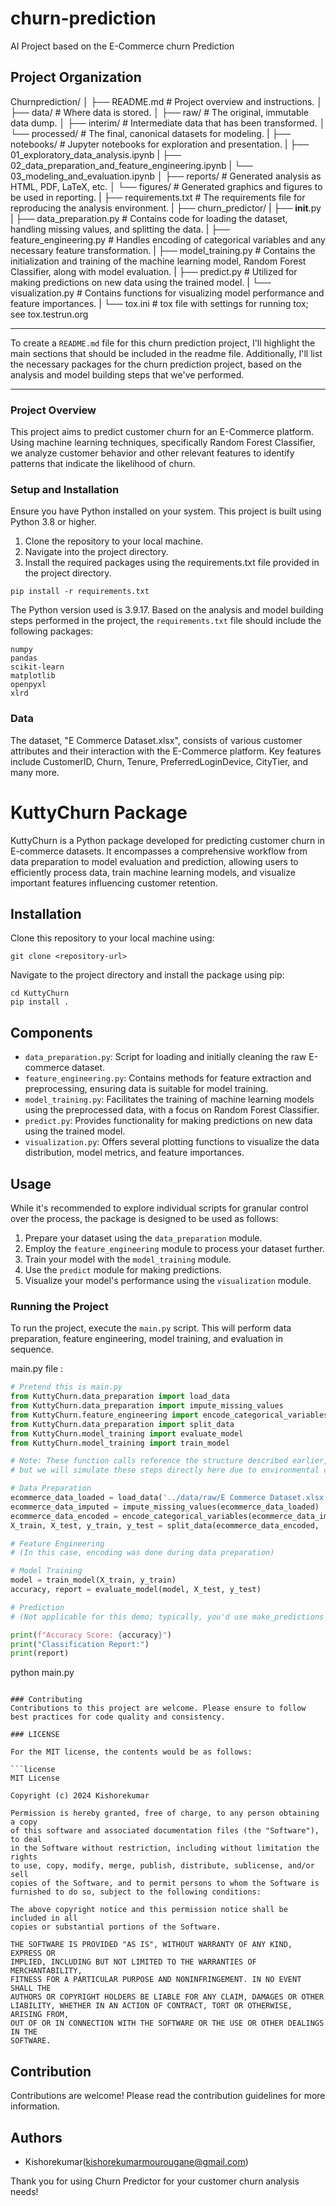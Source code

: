 churn-prediction
==============================

AI Project based on the E-Commerce churn Prediction

Project Organization
------------

Churnprediction/
│
├── README.md          # Project overview and instructions.
│
├── data/              # Where data is stored.
│   ├── raw/           # The original, immutable data dump.
│   ├── interim/       # Intermediate data that has been transformed.
│   └── processed/     # The final, canonical datasets for modeling.
|
├── notebooks/         # Jupyter notebooks for exploration and presentation.
|   ├── 01_exploratory_data_analysis.ipynb
|   ├── 02_data_preparation_and_feature_engineering.ipynb
|   └── 03_modeling_and_evaluation.ipynb
│
├── reports/           # Generated analysis as HTML, PDF, LaTeX, etc.
│   └── figures/       # Generated graphics and figures to be used in reporting.
|
├── requirements.txt   # The requirements file for reproducing the analysis environment.
|
├── churn_predictor/
|   ├── __init__.py
|   ├── data_preparation.py     # Contains code for loading the dataset, handling missing values, and splitting the data.
|   ├── feature_engineering.py  # Handles encoding of categorical variables and any necessary feature transformation.
|   ├── model_training.py       # Contains the initialization and training of the machine learning model, Random Forest Classifier, along with model evaluation.
|   ├── predict.py              # Utilized for making predictions on new data using the trained model.
|   └── visualization.py        # Contains functions for visualizing model performance and feature importances.
|
└── tox.ini            # tox file with settings for running tox; see tox.testrun.org


--------

To create a `README.md` file for this churn prediction project, I'll highlight the main sections that should be included in the readme file. Additionally, I'll list the necessary packages for the churn prediction project, based on the analysis and model building steps that we've performed.

---

### Project Overview
This project aims to predict customer churn for an E-Commerce platform. Using machine learning techniques, specifically Random Forest Classifier, we analyze customer behavior and other relevant features to identify patterns that indicate the likelihood of churn.

### Setup and Installation
Ensure you have Python installed on your system. This project is built using Python 3.8 or higher.

1. Clone the repository to your local machine.
2. Navigate into the project directory.
3. Install the required packages using the requirements.txt file provided in the project directory.

```
pip install -r requirements.txt
```

The Python version used is 3.9.17. Based on the analysis and model building steps performed in the project, the `requirements.txt` file should include the following packages:

```
numpy
pandas
scikit-learn
matplotlib
openpyxl
xlrd
```

### Data
The dataset, "E Commerce Dataset.xlsx", consists of various customer attributes and their interaction with the E-Commerce platform. Key features include CustomerID, Churn, Tenure, PreferredLoginDevice, CityTier, and many more.

# KuttyChurn Package

KuttyChurn is a Python package developed for predicting customer churn in E-commerce datasets. It encompasses a comprehensive workflow from data preparation to model evaluation and prediction, allowing users to efficiently process data, train machine learning models, and visualize important features influencing customer retention.

## Installation

Clone this repository to your local machine using:

```
git clone <repository-url>
```

Navigate to the project directory and install the package using pip:

```
cd KuttyChurn
pip install .
```

## Components

- `data_preparation.py`: Script for loading and initially cleaning the raw E-commerce dataset.
- `feature_engineering.py`: Contains methods for feature extraction and preprocessing, ensuring data is suitable for model training.
- `model_training.py`: Facilitates the training of machine learning models using the preprocessed data, with a focus on Random Forest Classifier.
- `predict.py`: Provides functionality for making predictions on new data using the trained model.
- `visualization.py`: Offers several plotting functions to visualize the data distribution, model metrics, and feature importances.

## Usage

While it's recommended to explore individual scripts for granular control over the process, the package is designed to be used as follows:

1. Prepare your dataset using the `data_preparation` module.
2. Employ the `feature_engineering` module to process your dataset further.
3. Train your model with the `model_training` module.
4. Use the `predict` module for making predictions.
5. Visualize your model's performance using the `visualization` module.


### Running the Project
To run the project, execute the `main.py` script. This will perform data preparation, feature engineering, model training, and evaluation in sequence.

main.py file :

```python
# Pretend this is main.py
from KuttyChurn.data_preparation import load_data
from KuttyChurn.data_preparation import impute_missing_values
from KuttyChurn.feature_engineering import encode_categorical_variables
from KuttyChurn.data_preparation import split_data
from KuttyChurn.model_training import evaluate_model
from KuttyChurn.model_training import train_model

# Note: These function calls reference the structure described earlier,
# but we will simulate these steps directly here due to environmental constraints.

# Data Preparation
ecommerce_data_loaded = load_data('../data/raw/E Commerce Dataset.xlsx')
ecommerce_data_imputed = impute_missing_values(ecommerce_data_loaded)
ecommerce_data_encoded = encode_categorical_variables(ecommerce_data_imputed)
X_train, X_test, y_train, y_test = split_data(ecommerce_data_encoded, 'Churn')

# Feature Engineering
# (In this case, encoding was done during data preparation)

# Model Training
model = train_model(X_train, y_train)
accuracy, report = evaluate_model(model, X_test, y_test)

# Prediction
# (Not applicable for this demo; typically, you'd use make_predictions with new data)

print(f"Accuracy Score: {accuracy}")
print("Classification Report:")
print(report)

```
python main.py
```

### Contributing
Contributions to this project are welcome. Please ensure to follow best practices for code quality and consistency.

### LICENSE

For the MIT license, the contents would be as follows:

```license
MIT License

Copyright (c) 2024 Kishorekumar

Permission is hereby granted, free of charge, to any person obtaining a copy
of this software and associated documentation files (the "Software"), to deal
in the Software without restriction, including without limitation the rights
to use, copy, modify, merge, publish, distribute, sublicense, and/or sell
copies of the Software, and to permit persons to whom the Software is
furnished to do so, subject to the following conditions:

The above copyright notice and this permission notice shall be included in all
copies or substantial portions of the Software.

THE SOFTWARE IS PROVIDED "AS IS", WITHOUT WARRANTY OF ANY KIND, EXPRESS OR
IMPLIED, INCLUDING BUT NOT LIMITED TO THE WARRANTIES OF MERCHANTABILITY,
FITNESS FOR A PARTICULAR PURPOSE AND NONINFRINGEMENT. IN NO EVENT SHALL THE
AUTHORS OR COPYRIGHT HOLDERS BE LIABLE FOR ANY CLAIM, DAMAGES OR OTHER
LIABILITY, WHETHER IN AN ACTION OF CONTRACT, TORT OR OTHERWISE, ARISING FROM,
OUT OF OR IN CONNECTION WITH THE SOFTWARE OR THE USE OR OTHER DEALINGS IN THE
SOFTWARE.
```

## Contribution

Contributions are welcome! Please read the contribution guidelines for more information.

## Authors

- Kishorekumar(kishorekumarmourougane@gmail.com)

Thank you for using Churn Predictor for your customer churn analysis needs!

